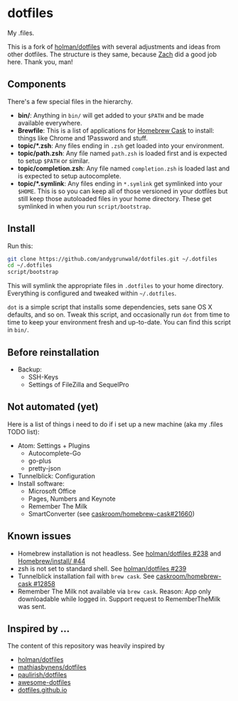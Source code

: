 # dotfiles

My .files.

This is a fork of [holman/dotfiles](https://github.com/holman/dotfiles) with several adjustments
and ideas from other dotfiles.
The structure is they same, because [Zach](https://github.com/holman) did a good job here. Thank you, man!

## Components

There's a few special files in the hierarchy.

- **bin/**: Anything in `bin/` will get added to your `$PATH` and be made available everywhere.
- **Brewfile**: This is a list of applications for [Homebrew Cask](http://caskroom.io) to install: things like Chrome and 1Password and stuff.
- **topic/\*.zsh**: Any files ending in `.zsh` get loaded into your environment.
- **topic/path.zsh**: Any file named `path.zsh` is loaded first and is expected to setup `$PATH` or similar.
- **topic/completion.zsh**: Any file named `completion.zsh` is loaded last and is expected to setup autocomplete.
- **topic/\*.symlink**: Any files ending in `*.symlink` get symlinked into
  your `$HOME`. This is so you can keep all of those versioned in your dotfiles
  but still keep those autoloaded files in your home directory. These get
  symlinked in when you run `script/bootstrap`.

## Install

Run this:

```sh
git clone https://github.com/andygrunwald/dotfiles.git ~/.dotfiles
cd ~/.dotfiles
script/bootstrap
```

This will symlink the appropriate files in `.dotfiles` to your home directory.
Everything is configured and tweaked within `~/.dotfiles`.

`dot` is a simple script that installs some dependencies, sets sane OS X
defaults, and so on. Tweak this script, and occasionally run `dot` from
time to time to keep your environment fresh and up-to-date. You can find
this script in `bin/`.

## Before reinstallation

* Backup:
	* SSH-Keys
	* Settings of FileZilla and SequelPro

## Not automated (yet)

Here is a list of things i need to do if i set up a new machine (aka my .files TODO list):

* Atom: Settings + Plugins
    * Autocomplete-Go
    * go-plus
    * pretty-json
* Tunnelblick: Configuration
* Install software:
    * Microsoft Office
    * Pages, Numbers and Keynote
    * Remember The Milk
    * SmartConverter (see [caskroom/homebrew-cask#21660](https://github.com/caskroom/homebrew-cask/issues/21660))

## Known issues

* Homebrew installation is not headless. See [holman/dotfiles #238](https://github.com/holman/dotfiles/issues/238) and [Homebrew/install/ #44](https://github.com/Homebrew/install/issues/44)
* zsh is not set to standard shell. See [holman/dotfiles #239](https://github.com/holman/dotfiles/issues/239)
* Tunnelblick installation fail with `brew cask`. See [caskroom/homebrew-cask #12858](https://github.com/caskroom/homebrew-cask/issues/12858)
* Remember The Milk not available via `brew cask`. Reason: App only downloadable while logged in. Support request to RememberTheMilk was sent.

## Inspired by ...

The content of this repository was heavily inspired by

* [holman/dotfiles](https://github.com/holman/dotfiles)
* [mathiasbynens/dotfiles](https://github.com/mathiasbynens/dotfiles)
* [paulirish/dotfiles](https://github.com/paulirish/dotfiles)
* [awesome-dotfiles](https://github.com/webpro/awesome-dotfiles)
* [dotfiles.github.io](https://dotfiles.github.io/)
